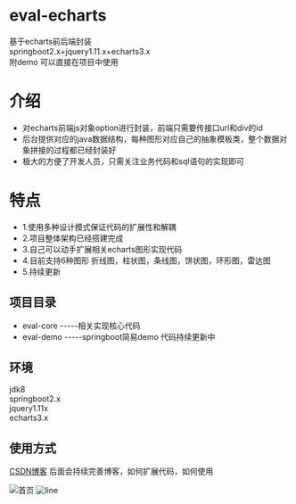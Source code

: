 # eval-echarts
基于echarts前后端封装 <br>
springboot2.x+jquery1.11.x+echarts3.x<br>
附demo 可以直接在项目中使用

介绍
====

* 对echarts前端js对象option进行封装，前端只需要传接口url和div的id
* 后台提供对应的java数据结构，每种图形对应自己的抽象模板类，整个数据对象拼接的过程都已经封装好
* 极大的方便了开发人员，只需关注业务代码和sql语句的实现即可

特点
====
* 1.使用多种设计模式保证代码的扩展性和解耦
* 2.项目整体架构已经搭建完成
* 3.自己可以动手扩展相关echarts图形实现代码
* 4.目前支持6种图形 折线图，柱状图，条线图，饼状图，环形图，雷达图
* 5.持续更新


项目目录
----
* eval-core -----相关实现核心代码
* eval-demo   -----springboot简易demo 代码持续更新中

环境
----
jdk8 <br>
springboot2.x <br>
jquery1.11x <br>
echarts3.x

使用方式
----
[CSDN博客](https://blog.csdn.net/xiewenfeng520/article/details/90704526)
后面会持续完善博客，如何扩展代码，如何使用

![首页](https://github.com/huajiexiewenfeng/eval-echarts/blob/master/img/index.png)
![line](https://github.com/huajiexiewenfeng/eval-echarts/blob/master/img/echarts-line.png)
